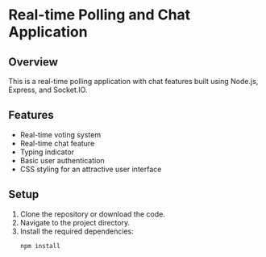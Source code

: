 # Real-time Polling and Chat Application

## Overview

This is a real-time polling application with chat features built using Node.js, Express, and Socket.IO.

## Features

- Real-time voting system
- Real-time chat feature
- Typing indicator
- Basic user authentication
- CSS styling for an attractive user interface

## Setup

1. Clone the repository or download the code.
2. Navigate to the project directory.
3. Install the required dependencies:
   ```bash
   npm install
